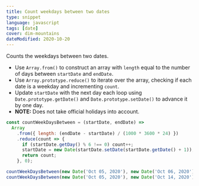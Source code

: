 ```yaml
---
title: Count weekdays between two dates
type: snippet
language: javascript
tags: [date]
cover: dim-mountains
dateModified: 2020-10-20
---
```


Counts the weekdays between two dates.

- Use `Array.from()` to construct an array with `length` equal to the number of days between `startDate` and `endDate`.
- Use `Array.prototype.reduce()` to iterate over the array, checking if each date is a weekday and incrementing `count`.
- Update `startDate` with the next day each loop using `Date.prototype.getDate()` and `Date.prototype.setDate()` to advance it by one day.
- **NOTE:** Does not take official holidays into account.

```js
const countWeekDaysBetween = (startDate, endDate) =>
  Array
    .from({ length: (endDate - startDate) / (1000 * 3600 * 24) })
    .reduce(count => {
      if (startDate.getDay() % 6 !== 0) count++;
      startDate = new Date(startDate.setDate(startDate.getDate() + 1));
      return count;
    }, 0);
```

```js
countWeekDaysBetween(new Date('Oct 05, 2020'), new Date('Oct 06, 2020')); // 1
countWeekDaysBetween(new Date('Oct 05, 2020'), new Date('Oct 14, 2020')); // 7
```
